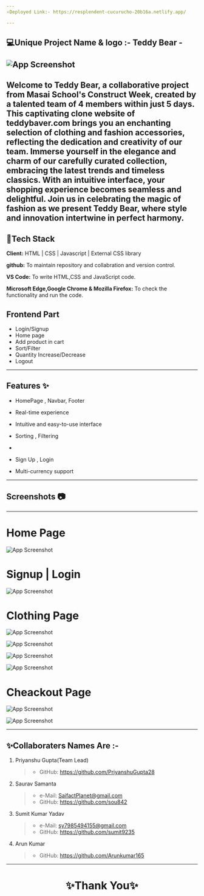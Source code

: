 ```yaml
---
⭐Deployed Link:- https://resplendent-cucurucho-20b16a.netlify.app/

---
```

 💻Unique Project Name & logo :- Teddy Bear - <br> <br> ![App Screenshot](https://ibb.co/1RFHwqg/)
---
Welcome to Teddy Bear, a collaborative project from Masai School's Construct Week, created by a talented team of 4 members within just 5 days. This captivating clone website of teddybaver.com brings you an enchanting selection of clothing and fashion accessories, reflecting the dedication and creativity of our team. Immerse yourself in the elegance and charm of our carefully curated collection, embracing the latest trends and timeless classics. With an intuitive interface, your shopping experience becomes seamless and delightful. Join us in celebrating the magic of fashion as we present Teddy Bear, where style and innovation intertwine in perfect harmony.
---


## 💫Tech Stack

**Client:** HTML | CSS | Javascript | External CSS library

**github:** To maintain repository and collabration and version control.

**VS Code:** To write HTML,CSS and JavaScript code.

**Microsoft Edge,Google Chrome & Mozilla Firefox:** To check the functionality and run the code.


## Frontend Part

- Login/Signup
- Home page
- Add product in cart 
- Sort/Filter
- Quantity Increase/Decrease
- Logout

---
## Features ✨

- HomePage , Navbar, Footer

- Real-time experience

- Intuitive and easy-to-use interface

- Sorting , Filtering
- 
- Sign Up , Login 

- Multi-currency support

---
## Screenshots 📷
---

# Home Page

![App Screenshot](https://ibb.co/1RFHwqg)


# Signup | Login

![App Screenshot](https://ibb.co/h8Hd5NP)

# Clothing Page

![App Screenshot](https://ibb.co/YybGXZB)

![App Screenshot](https://ibb.co/B3vSjbH)

![App Screenshot](https://ibb.co/BC05ZwP)

![App Screenshot](https://ibb.co/Tq2hfSm)



# Cheackout Page

![App Screenshot](https://ibb.co/GkZqr1P)

![App Screenshot](https://ibb.co/hy2ZVtk)




---


## ✨Collaboraters Names Are :-

1. Priyanshu Gupta(Team Lead)
   >    - GitHub: https://github.com/PriyanshuGupta28


2. Saurav Samanta
   >    - e-Mail: SaifactPlanet@gmail.com
   >    - GitHub: https://github.com/sou842


3. Sumit Kumar Yadav
   >    - e-Mail: sy7985494155@gmail.com
   >    - GitHub: https://github.com/sumit9235


4. Arun Kumar
   >    - GitHub: https://github.com/Arunkumar165


----
<h1 align="center">✨Thank You✨</h1>
